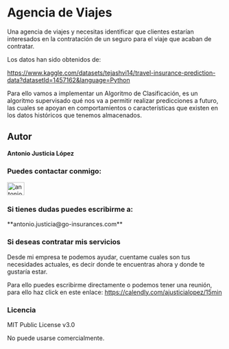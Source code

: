# Agencia de Viajes
Una agencia de viajes y necesitas identificar que clientes estarían interesados en la contratación de un seguro para el viaje que acaban de contratar.

Los datos han sido obtenidos de:

https://www.kaggle.com/datasets/tejashvi14/travel-insurance-prediction-data?datasetId=1457162&language=Python

Para ello vamos a implementar un Algoritmo de Clasificación, es un algoritmo supervisado qué nos va a permitir realizar predicciones a futuro, las cuales se apoyan en comportamientos o características que existen en los datos históricos que tenemos almacenados. 

## Autor
**Antonio Justicia López**

<h3 align="left">Puedes contactar conmigo:</h3>
<p align="left">
<a href="https://linkedin.com/in/antonio-justicia" target="blank"><img align="center" src="https://raw.githubusercontent.com/rahuldkjain/github-profile-readme-generator/master/src/images/icons/Social/linked-in-alt.svg" alt="antonio-justicia" height="30" width="40" /></a>
</p>

<h3 align="left">Si tienes dudas puedes escribirme a:</h3>
<p align="left">
**antonio.justicia@go-insurances.com**

<h3 align="left">Si deseas contratar mis servicios</h3>
Desde mi empresa te podemos ayudar, cuentame cuales son tus necesidades actuales, es decir donde te encuentras ahora y donde te gustaría estar.


Para ello puedes escribirme directamente o podemos tener una reunión, para ello haz click en este enlace:
https://calendly.com/ajusticialopez/15min

<h3 align="left">Licencia</h3>
MIT Public License v3.0

No puede usarse comercialmente.
